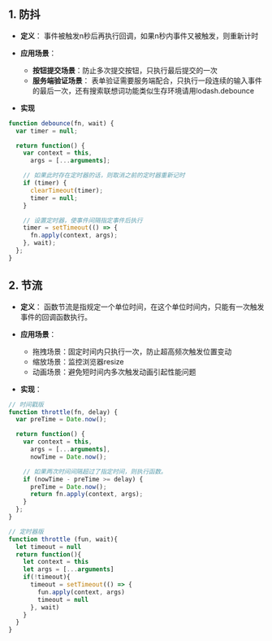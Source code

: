 ## 1. 防抖

- **定义**： 事件被触发n秒后再执行回调，如果n秒内事件又被触发，则重新计时
- **应用场景**：
  - **按钮提交场景**：防止多次提交按钮，只执行最后提交的一次
  - **服务端验证场景**： 表单验证需要服务端配合，只执⾏⼀段连续的输⼊事件的最后⼀次，还有搜索联想词功能类似⽣存环境请⽤lodash.debounce

- **实现**

```js
function debounce(fn, wait) {
  var timer = null;

  return function() {
    var context = this,
      args = [...arguments];

    // 如果此时存在定时器的话，则取消之前的定时器重新记时
    if (timer) {
      clearTimeout(timer);
      timer = null;
    }

    // 设置定时器，使事件间隔指定事件后执行
    timer = setTimeout(() => {
      fn.apply(context, args);
    }, wait);
  };
}

```



## 2. 节流

- **定义**： 函数节流是指规定一个单位时间，在这个单位时间内，只能有一次触发事件的回调函数执行。
- **应用场景**： 
  - 拖拽场景：固定时间内只执⾏⼀次，防⽌超⾼频次触发位置变动
  - 缩放场景：监控浏览器resize
  - 动画场景：避免短时间内多次触发动画引起性能问题

- **实现**：

```js
// 时间戳版
function throttle(fn, delay) {
  var preTime = Date.now();

  return function() {
    var context = this,
      args = [...arguments],
      nowTime = Date.now();

    // 如果两次时间间隔超过了指定时间，则执行函数。
    if (nowTime - preTime >= delay) {
      preTime = Date.now();
      return fn.apply(context, args);
    }
  };
}

// 定时器版
function throttle (fun, wait){
  let timeout = null
  return function(){
    let context = this
    let args = [...arguments]
    if(!timeout){
      timeout = setTimeout(() => {
        fun.apply(context, args)
        timeout = null 
      }, wait)
    }
  }
}
```

